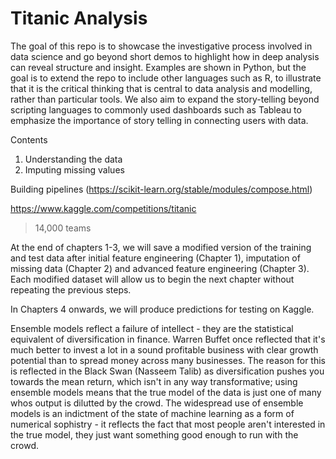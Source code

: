 # Titanic Analysis


The goal of this repo is to showcase the investigative process involved in data science and go beyond short demos to highlight how in deep analysis can reveal structure and insight. Examples are shown in Python, but the goal is to extend the repo to include other languages such as R, to illustrate that it is the critical thinking that is central to data analysis and modelling, rather than particular tools. We also aim to expand the story-telling beyond scripting languages to commonly used dashboards such as Tableau to emphasize the importance of story telling in connecting users with data.

Contents
1. Understanding the data
2. Imputing missing values

Building pipelines (https://scikit-learn.org/stable/modules/compose.html)

https://www.kaggle.com/competitions/titanic

>14,000 teams

At the end of chapters 1-3, we will save a modified version of the training and test data after initial feature engineering (Chapter 1), imputation of missing data (Chapter 2) and advanced feature engineering (Chapter 3). Each modified dataset will allow us to begin the next chapter without repeating the previous steps.

In Chapters 4 onwards, we will produce predictions for testing on Kaggle. 


Ensemble models reflect a failure of intellect - they are the statistical equivalent of diversification in finance. Warren Buffet once reflected that it's much better to invest a lot in a sound profitable business with clear growth potential than to spread money across many businesses. The reason for this is reflected in the Black Swan (Nasseem Talib) as diversification pushes you towards the mean return, which isn't in any way transformative; using ensemble models means that the true model of the data is just one of many whos output is dilutted by the crowd. The widespread use of ensemble models is an indictment of the state of machine learning as a form of numerical sophistry - it reflects the fact that most people aren't interested in the true model, they just want something good enough to run with the crowd.